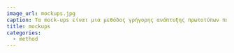 ```yaml
---
image_url: mockups.jpg
caption: Τα mock-ups είναι μια μεθόδος γρήγορης ανάπτυξης πρωτοτύπων που βοηθά τους σχεδιαστές διαδραστικών συστημάτων να μεταφέρουν ιδέες που έχουν σχεδιάσει αρχικά σε χαρτί ή διαφάνειες στον τρισδιάστατο πραγματικό χώρο, όπως για παράδειγμα η θέση των κουμπιών και της οθόνης για τη διεπαφή μιας κινητής συσκευής.
title: mockups
categories:
  - method
---
```

